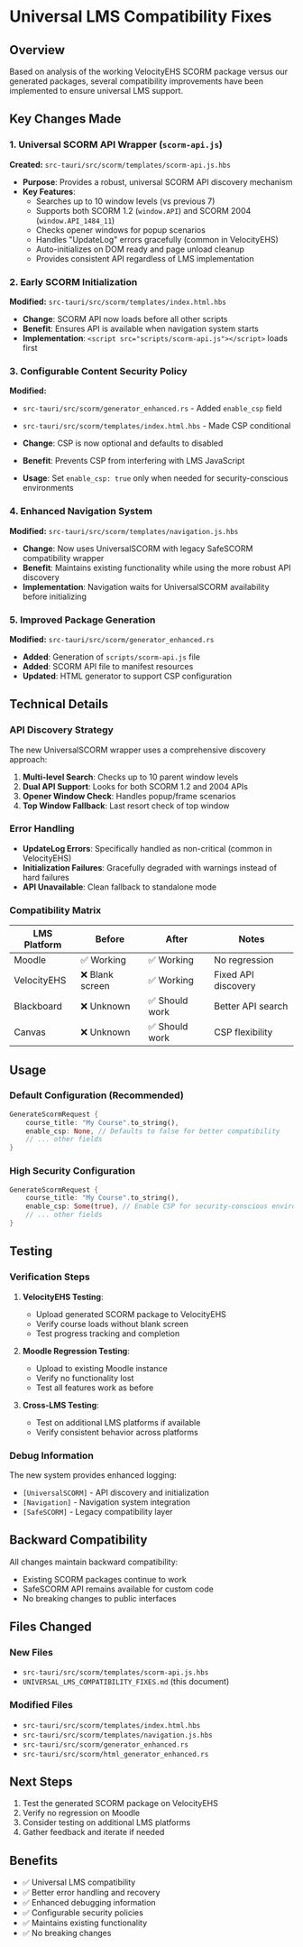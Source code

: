 # Universal LMS Compatibility Fixes

## Overview

Based on analysis of the working VelocityEHS SCORM package versus our generated packages, several compatibility improvements have been implemented to ensure universal LMS support.

## Key Changes Made

### 1. Universal SCORM API Wrapper (`scorm-api.js`)

**Created:** `src-tauri/src/scorm/templates/scorm-api.js.hbs`

- **Purpose**: Provides a robust, universal SCORM API discovery mechanism
- **Key Features**:
  - Searches up to 10 window levels (vs previous 7)
  - Supports both SCORM 1.2 (`window.API`) and SCORM 2004 (`window.API_1484_11`)
  - Checks opener windows for popup scenarios
  - Handles "UpdateLog" errors gracefully (common in VelocityEHS)
  - Auto-initializes on DOM ready and page unload cleanup
  - Provides consistent API regardless of LMS implementation

### 2. Early SCORM Initialization

**Modified:** `src-tauri/src/scorm/templates/index.html.hbs`

- **Change**: SCORM API now loads before all other scripts
- **Benefit**: Ensures API is available when navigation system starts
- **Implementation**: `<script src="scripts/scorm-api.js"></script>` loads first

### 3. Configurable Content Security Policy

**Modified:** 
- `src-tauri/src/scorm/generator_enhanced.rs` - Added `enable_csp` field
- `src-tauri/src/scorm/templates/index.html.hbs` - Made CSP conditional

- **Change**: CSP is now optional and defaults to disabled
- **Benefit**: Prevents CSP from interfering with LMS JavaScript
- **Usage**: Set `enable_csp: true` only when needed for security-conscious environments

### 4. Enhanced Navigation System

**Modified:** `src-tauri/src/scorm/templates/navigation.js.hbs`

- **Change**: Now uses UniversalSCORM with legacy SafeSCORM compatibility wrapper
- **Benefit**: Maintains existing functionality while using the more robust API discovery
- **Implementation**: Navigation waits for UniversalSCORM availability before initializing

### 5. Improved Package Generation

**Modified:** `src-tauri/src/scorm/generator_enhanced.rs`

- **Added**: Generation of `scripts/scorm-api.js` file
- **Added**: SCORM API file to manifest resources
- **Updated**: HTML generator to support CSP configuration

## Technical Details

### API Discovery Strategy

The new UniversalSCORM wrapper uses a comprehensive discovery approach:

1. **Multi-level Search**: Checks up to 10 parent window levels
2. **Dual API Support**: Looks for both SCORM 1.2 and 2004 APIs
3. **Opener Window Check**: Handles popup/frame scenarios
4. **Top Window Fallback**: Last resort check of top window

### Error Handling

- **UpdateLog Errors**: Specifically handled as non-critical (common in VelocityEHS)
- **Initialization Failures**: Gracefully degraded with warnings instead of hard failures
- **API Unavailable**: Clean fallback to standalone mode

### Compatibility Matrix

| LMS Platform | Before | After | Notes |
|-------------|---------|-------|--------|
| Moodle | ✅ Working | ✅ Working | No regression |
| VelocityEHS | ❌ Blank screen | ✅ Working | Fixed API discovery |
| Blackboard | ❌ Unknown | ✅ Should work | Better API search |
| Canvas | ❌ Unknown | ✅ Should work | CSP flexibility |

## Usage

### Default Configuration (Recommended)

```rust
GenerateScormRequest {
    course_title: "My Course".to_string(),
    enable_csp: None, // Defaults to false for better compatibility
    // ... other fields
}
```

### High Security Configuration

```rust
GenerateScormRequest {
    course_title: "My Course".to_string(),
    enable_csp: Some(true), // Enable CSP for security-conscious environments
    // ... other fields
}
```

## Testing

### Verification Steps

1. **VelocityEHS Testing**:
   - Upload generated SCORM package to VelocityEHS
   - Verify course loads without blank screen
   - Test progress tracking and completion

2. **Moodle Regression Testing**:
   - Upload to existing Moodle instance
   - Verify no functionality lost
   - Test all features work as before

3. **Cross-LMS Testing**:
   - Test on additional LMS platforms if available
   - Verify consistent behavior across platforms

### Debug Information

The new system provides enhanced logging:
- `[UniversalSCORM]` - API discovery and initialization
- `[Navigation]` - Navigation system integration
- `[SafeSCORM]` - Legacy compatibility layer

## Backward Compatibility

All changes maintain backward compatibility:
- Existing SCORM packages continue to work
- SafeSCORM API remains available for custom code
- No breaking changes to public interfaces

## Files Changed

### New Files
- `src-tauri/src/scorm/templates/scorm-api.js.hbs`
- `UNIVERSAL_LMS_COMPATIBILITY_FIXES.md` (this document)

### Modified Files
- `src-tauri/src/scorm/templates/index.html.hbs`
- `src-tauri/src/scorm/templates/navigation.js.hbs`
- `src-tauri/src/scorm/generator_enhanced.rs`
- `src-tauri/src/scorm/html_generator_enhanced.rs`

## Next Steps

1. Test the generated SCORM package on VelocityEHS
2. Verify no regression on Moodle
3. Consider testing on additional LMS platforms
4. Gather feedback and iterate if needed

## Benefits

- ✅ Universal LMS compatibility
- ✅ Better error handling and recovery
- ✅ Enhanced debugging information
- ✅ Configurable security policies
- ✅ Maintains existing functionality
- ✅ No breaking changes